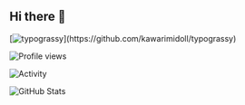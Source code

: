 ## Hi there 👋

[![typograssy](https://typograssy.deno.dev/api?text=Hello%20world!)](https://github.com/kawarimidoll/typograssy)

![Profile views](https://komarev.com/ghpvc/?username=ShiningWank0)

![Activity](https://github-profile-summary-cards.vercel.app/api/cards/profile-details?username=ShiningWank0&theme=dracula)

![GitHub Stats](https://github-readme-stats.vercel.app/api?username=ShiningWank0&count_private=true&show_icons=true&theme=dracula)


<!--
**ShiningWank0/ShiningWank0** is a ✨ _special_ ✨ repository because its `README.md` (this file) appears on your GitHub profile.

Here are some ideas to get you started:

- 🔭 I’m currently working on ...
- 🌱 I’m currently learning ...
- 👯 I’m looking to collaborate on ...
- 🤔 I’m looking for help with ...
- 💬 Ask me about ...
- 📫 How to reach me: ...
- 😄 Pronouns: ...
- ⚡ Fun fact: ...
-->
